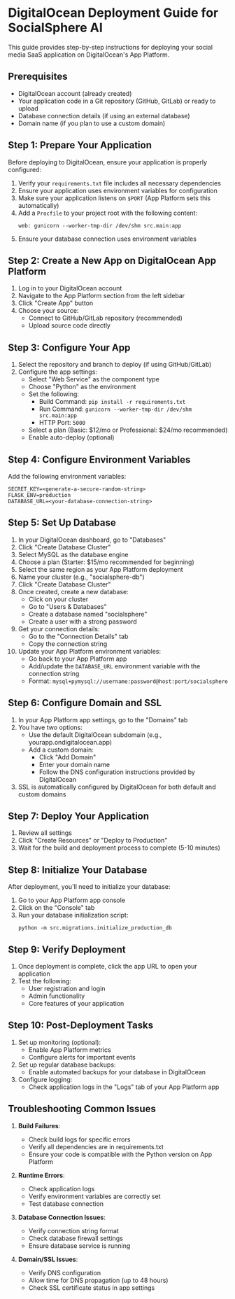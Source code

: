 # DigitalOcean Deployment Guide for SocialSphere AI

This guide provides step-by-step instructions for deploying your social media SaaS application on DigitalOcean's App Platform.

## Prerequisites
- DigitalOcean account (already created)
- Your application code in a Git repository (GitHub, GitLab) or ready to upload
- Database connection details (if using an external database)
- Domain name (if you plan to use a custom domain)

## Step 1: Prepare Your Application

Before deploying to DigitalOcean, ensure your application is properly configured:

1. Verify your `requirements.txt` file includes all necessary dependencies
2. Ensure your application uses environment variables for configuration
3. Make sure your application listens on `$PORT` (App Platform sets this automatically)
4. Add a `Procfile` to your project root with the following content:
   ```
   web: gunicorn --worker-tmp-dir /dev/shm src.main:app
   ```
5. Ensure your database connection uses environment variables

## Step 2: Create a New App on DigitalOcean App Platform

1. Log in to your DigitalOcean account
2. Navigate to the App Platform section from the left sidebar
3. Click "Create App" button
4. Choose your source:
   - Connect to GitHub/GitLab repository (recommended)
   - Upload source code directly

## Step 3: Configure Your App

1. Select the repository and branch to deploy (if using GitHub/GitLab)
2. Configure the app settings:
   - Select "Web Service" as the component type
   - Choose "Python" as the environment
   - Set the following:
     - Build Command: `pip install -r requirements.txt`
     - Run Command: `gunicorn --worker-tmp-dir /dev/shm src.main:app`
     - HTTP Port: `5000`
   - Select a plan (Basic: $12/mo or Professional: $24/mo recommended)
   - Enable auto-deploy (optional)

## Step 4: Configure Environment Variables

Add the following environment variables:
```
SECRET_KEY=<generate-a-secure-random-string>
FLASK_ENV=production
DATABASE_URL=<your-database-connection-string>
```

## Step 5: Set Up Database

1. In your DigitalOcean dashboard, go to "Databases"
2. Click "Create Database Cluster"
3. Select MySQL as the database engine
4. Choose a plan (Starter: $15/mo recommended for beginning)
5. Select the same region as your App Platform deployment
6. Name your cluster (e.g., "socialsphere-db")
7. Click "Create Database Cluster"
8. Once created, create a new database:
   - Click on your cluster
   - Go to "Users & Databases"
   - Create a database named "socialsphere"
   - Create a user with a strong password
9. Get your connection details:
   - Go to the "Connection Details" tab
   - Copy the connection string
10. Update your App Platform environment variables:
    - Go back to your App Platform app
    - Add/update the `DATABASE_URL` environment variable with the connection string
    - Format: `mysql+pymysql://username:password@host:port/socialsphere`

## Step 6: Configure Domain and SSL

1. In your App Platform app settings, go to the "Domains" tab
2. You have two options:
   - Use the default DigitalOcean subdomain (e.g., yourapp.ondigitalocean.app)
   - Add a custom domain:
     - Click "Add Domain"
     - Enter your domain name
     - Follow the DNS configuration instructions provided by DigitalOcean
3. SSL is automatically configured by DigitalOcean for both default and custom domains

## Step 7: Deploy Your Application

1. Review all settings
2. Click "Create Resources" or "Deploy to Production"
3. Wait for the build and deployment process to complete (5-10 minutes)

## Step 8: Initialize Your Database

After deployment, you'll need to initialize your database:

1. Go to your App Platform app console
2. Click on the "Console" tab
3. Run your database initialization script:
   ```
   python -m src.migrations.initialize_production_db
   ```

## Step 9: Verify Deployment

1. Once deployment is complete, click the app URL to open your application
2. Test the following:
   - User registration and login
   - Admin functionality
   - Core features of your application

## Step 10: Post-Deployment Tasks

1. Set up monitoring (optional):
   - Enable App Platform metrics
   - Configure alerts for important events
2. Set up regular database backups:
   - Enable automated backups for your database in DigitalOcean
3. Configure logging:
   - Check application logs in the "Logs" tab of your App Platform app

## Troubleshooting Common Issues

1. **Build Failures**:
   - Check build logs for specific errors
   - Verify all dependencies are in requirements.txt
   - Ensure your code is compatible with the Python version on App Platform

2. **Runtime Errors**:
   - Check application logs
   - Verify environment variables are correctly set
   - Test database connection

3. **Database Connection Issues**:
   - Verify connection string format
   - Check database firewall settings
   - Ensure database service is running

4. **Domain/SSL Issues**:
   - Verify DNS configuration
   - Allow time for DNS propagation (up to 48 hours)
   - Check SSL certificate status in app settings
